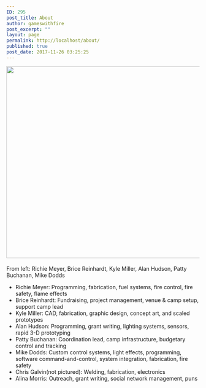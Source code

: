 ```yaml
---
ID: 295
post_title: About
author: gameswithfire
post_excerpt: ""
layout: page
permalink: http://localhost/about/
published: true
post_date: 2017-11-26 03:25:25
---
```

<img class="alignleft size-full wp-image-414" src="http://localhost/wp-content/uploads/2017/12/HellaScopeFP08-e1513903590250.jpg" alt="" width="800" height="500" style= "margin:0px 0px 5px;"/><p class="project_desc">From left: Richie Meyer, Brice Reinhardt, Kyle Miller, Alan Hudson, Patty Buchanan, Mike Dodds</p>
<ul>
<li>Richie Meyer: Programming, fabrication, fuel systems, fire control, fire safety, flame effects</li>
<li>Brice Reinhardt: Fundraising,  project management, venue & camp setup, support camp lead</li>
<li>Kyle Miller: CAD, fabrication, graphic design, concept art, and scaled prototypes</li>
<li>Alan Hudson: Programming, grant writing, lighting systems, sensors, rapid 3-D prototyping</li>
<li>Patty Buchanan: Coordination lead, camp infrastructure, budgetary control and tracking</li>
<li>Mike Dodds: Custom control systems, light effects, programming, software command-and-control, system integration, fabrication, fire safety</li>
<li>Chris Galvin(not pictured): Welding, fabrication, electronics</li> 
<li>Alina Morris: Outreach, grant writing, social network management, puns</li>
</ul>
